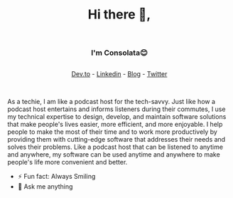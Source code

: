 
<h1 align="center"> Hi there 👋,</h1>
<br>
<h3 align="center"> I'm Consolata😊</h3>

##
<p align="center">
  <a href="https://dev.to/consolatacleah">Dev.to</a> -
  <a href="https://www.linkedin.com/in/consolata-gicheru-0a000a198/">Linkedin</a> - 
  <a href="https://techsmiles453618527.wordpress.com/">Blog</a> - 
  <a href="https://twitter.com/consolatag">Twitter</a>
</p>
<br>

As a techie, I am like a podcast host for the tech-savvy. Just like how a podcast host entertains and informs listeners during their commutes, I use my technical expertise to design, develop, and maintain software solutions that make people's lives easier, more efficient, and more enjoyable. I help people to make the most of their time and to work more productively by providing them with cutting-edge software that addresses their needs and solves their problems. Like a podcast host that can be listened to anytime and anywhere, my software can be used anytime and anywhere to make people's life more convenient and better.

 
-  ⚡ Fun fact: Always Smiling 
-  💬 Ask me anything






<!--
**Consolata-max/Consolata-max** is a ✨ _special_ ✨ repository because its `README.md` (this file) appears on your GitHub profile.

Here are some ideas to get you started:

- 🔭 I’m currently working on ...
- 🌱 I’m currently learning ...
- 👯 I’m looking to collaborate on ...
- 🤔 I’m looking for help with ...
- 💬 Ask me about ...
- 📫 How to reach me: ...
- 😄 Pronouns: ...
- ⚡ Fun fact: ...
-->
